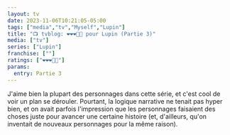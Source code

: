 ```yaml
---
layout: tv
date: 2023-11-06T10:21:05-05:00
tags: ["media","tv","Myself","Lupin"]
title: "📺 tvblog: ❤️❤️❤️🖤🖤 pour Lupin (Partie 3)"
media: ["tv"]
series: ["Lupin"]
franchise: [""]
ratings: ["❤️❤️❤️🖤🖤"]
params:
  entry: Partie 3
---
```

J'aime bien la plupart des personnages dans cette série, et c'est cool de voir un plan se dérouler. Pourtant, la logique narrative ne tenait pas hyper bien, et on avait parfois l'impression que les personnages faisaient des choses juste pour avancer une certaine histoire (et, d'ailleurs, qu'on inventait de nouveaux personnages pour la même raison).
